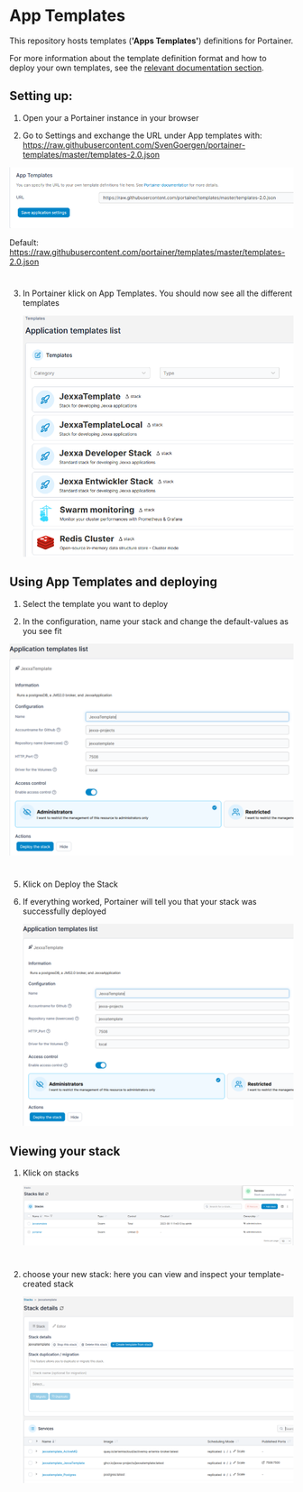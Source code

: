 # App Templates

This repository hosts templates (**'Apps Templates'**) definitions for Portainer.

For more information about the template definition format and how to deploy your own templates, see the [relevant documentation section](https://documentation.portainer.io/v2.0/templates/deploy_stack/).

## Setting up:

1. Open your a Portainer instance in your browser

2. Go to Settings and exchange the URL under App templates with: https://raw.githubusercontent.com/SvenGoergen/portainer-templates/master/templates-2.0.json

  ![App_Template_Settings](pictures/App_Templates_Settings.PNG)

Default: https://raw.githubusercontent.com/portainer/templates/master/templates-2.0.json

#

3. In Portainer klick on App Templates. You should now see all the different templates

    ![App_Template_List](pictures/App_Templates_List.PNG)

## Using App Templates and deploying

1. Select the template you want to deploy

3. In the configuration, name your stack and change the default-values as you see fit

  ![App_Template_Stack_Configuration](pictures/App_Templates_Stack_Configuration.PNG)

#

5. Klick on Deploy the Stack

6. If everything worked, Portainer will tell you that your stack was successfully deployed

   ![App_Template_Stack_Configuration](pictures/App_Templates_Stack_Configuration.PNG)

## Viewing your stack

1. Klick on stacks

   ![App_Template_Stack_Deployed](pictures/App_Templates_Stack_Deployed.PNG)

   #

3. choose your new stack: here you can view and inspect your template-created stack

   ![App_Template_Stack_Details](pictures/App_Templates_Stack_Details.PNG)
